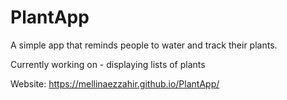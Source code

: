 # PlantApp
A simple app that reminds people to water and track their plants.

Currently working on - displaying lists of plants

Website:
https://mellinaezzahir.github.io/PlantApp/
